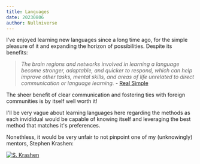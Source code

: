 ```yaml
---
title: Languages
date: 20230806
author: Nullniverse
---
```


I've enjoyed learning new languages since a long time ago, for the simple pleasure of it and expanding the 
horizon of possibilities. Despite its benefits:

> _The brain regions and networks involved in learning a language become stronger, adaptable, and quicker to respond, which can help improve other tasks, mental skills, and areas of life unrelated to direct communication or language learning._ - [Real Simple](https://www.realsimple.com/cognitive-benefits-of-learning-second-language-7109650#:~:text=The%20brain%20regions%20and%20networks,direct%20communication%20or%20language%20learning.)

The sheer benefit of clear communication and fostering ties with foreign communities is by itself well worth it!

I'll be very vague about learning languages here regarding the methods as each invididual would be capable of knowing itself and leveraging the best method that matches it's preferences. 

Nonethless, it would be very unfair to not pinpoint one of my (unknowingly) mentors, Stephen Krashen:

[![S. Krashen](https://img.youtube.com/vi/K2ixixuXhmU/3.jpg)](http://www.youtube.com/watch?v=K2ixixuXhmU "S. Krashen on Language Acquisition")